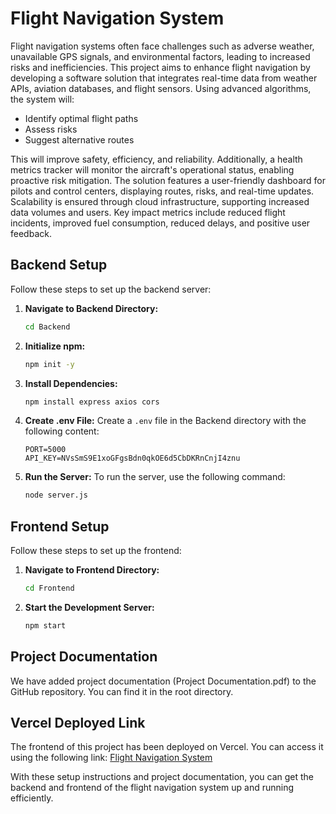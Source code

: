 # Flight Navigation System

Flight navigation systems often face challenges such as adverse weather, unavailable GPS signals, and environmental factors, leading to increased risks and inefficiencies. This project aims to enhance flight navigation by developing a software solution that integrates real-time data from weather APIs, aviation databases, and flight sensors. Using advanced algorithms, the system will:

- Identify optimal flight paths
- Assess risks
- Suggest alternative routes

This will improve safety, efficiency, and reliability. Additionally, a health metrics tracker will monitor the aircraft's operational status, enabling proactive risk mitigation. The solution features a user-friendly dashboard for pilots and control centers, displaying routes, risks, and real-time updates. Scalability is ensured through cloud infrastructure, supporting increased data volumes and users. Key impact metrics include reduced flight incidents, improved fuel consumption, reduced delays, and positive user feedback.

## Backend Setup

Follow these steps to set up the backend server:

1. **Navigate to Backend Directory:**
    ```sh
    cd Backend
    ```

2. **Initialize npm:**
    ```sh
    npm init -y
    ```

3. **Install Dependencies:**
    ```sh
    npm install express axios cors
    ```

4. **Create .env File:**
    Create a `.env` file in the Backend directory with the following content:
    ```
    PORT=5000
    API_KEY=NVsSmS9E1xoGFgsBdn0qkOE6d5CbDKRnCnjI4znu
    ```

5. **Run the Server:**
    To run the server, use the following command:
    ```sh
    node server.js
    ```

## Frontend Setup

Follow these steps to set up the frontend:

1. **Navigate to Frontend Directory:**
    ```sh
    cd Frontend
    ```

2. **Start the Development Server:**
    ```sh
    npm start
    ```

## Project Documentation

We have added project documentation (Project Documentation.pdf) to the GitHub repository. You can find it in the root directory.

## Vercel Deployed Link

The frontend of this project has been deployed on Vercel. You can access it using the following link:
[Flight Navigation System](https://airbus-challenge-fronted.vercel.app/flight/2992959)

With these setup instructions and project documentation, you can get the backend and frontend of the flight navigation system up and running efficiently.
